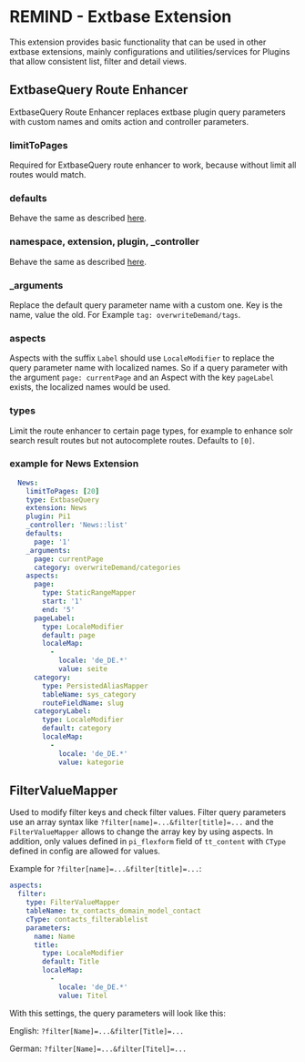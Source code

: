 # REMIND - Extbase Extension

This extension provides basic functionality that can be used in other extbase extensions, mainly configurations and utilities/services for Plugins
that allow consistent list, filter and detail views.

## ExtbaseQuery Route Enhancer

ExtbaseQuery Route Enhancer replaces extbase plugin query parameters with custom names and omits action and controller parameters.

### limitToPages
Required for ExtbaseQuery route enhancer to work, because without limit all routes would match.

### defaults
Behave the same as described [here](https://docs.typo3.org/m/typo3/reference-coreapi/main/en-us/ApiOverview/Routing/AdvancedRoutingConfiguration.html#enhancers).

### namespace, extension, plugin, \_controller
Behave the same as described [here](https://docs.typo3.org/m/typo3/reference-coreapi/main/en-us/ApiOverview/Routing/AdvancedRoutingConfiguration.html#extbase-plugin-enhancer).

### \_arguments
Replace the default query parameter name with a custom one. Key is the name, value the old. For Example `tag: overwriteDemand/tags`.

### aspects
Aspects with the suffix `Label` should use `LocaleModifier` to replace the query parameter name with localized names. So if a query parameter with the argument `page: currentPage` and an Aspect with the key `pageLabel` exists, the localized names would be used.

### types
Limit the route enhancer to certain page types, for example to enhance solr search result routes but not autocomplete routes. Defaults to `[0]`.

### example for News Extension

```yaml
  News:
    limitToPages: [20]
    type: ExtbaseQuery
    extension: News
    plugin: Pi1
    _controller: 'News::list'
    defaults:
      page: '1'
    _arguments:
      page: currentPage
      category: overwriteDemand/categories
    aspects:
      page:
        type: StaticRangeMapper
        start: '1'
        end: '5'
      pageLabel:
        type: LocaleModifier
        default: page
        localeMap:
          -
            locale: 'de_DE.*'
            value: seite
      category:
        type: PersistedAliasMapper
        tableName: sys_category
        routeFieldName: slug
      categoryLabel:
        type: LocaleModifier
        default: category
        localeMap:
          -
            locale: 'de_DE.*'
            value: kategorie

```

## FilterValueMapper

Used to modify filter keys and check filter values. Filter query parameters use an array syntax like `?filter[name]=...&filter[title]=...` and the `FilterValueMapper` allows to change the array key by using aspects. In addition, only values defined in `pi_flexform` field of `tt_content` with `CType` defined in config are allowed for values.

Example for `?filter[name]=...&filter[title]=...`:

```yaml
aspects:
  filter:
    type: FilterValueMapper
    tableName: tx_contacts_domain_model_contact
    cType: contacts_filterablelist
    parameters:
      name: Name
      title:
        type: LocaleModifier
        default: Title
        localeMap:
          -
            locale: 'de_DE.*'
            value: Titel

```
With this settings, the query parameters will look like this:

English: `?filter[Name]=...&filter[Title]=...`

German: `?filter[Name]=...&filter[Titel]=...`
